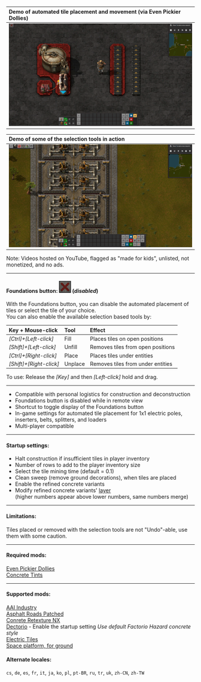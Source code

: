 |Demo of automated tile placement and movement (via Even Pickier Dollies)|
|:----|
|[![](https://github.com/0n0w1c/Foundations/blob/main/graphics/thumbnails/place-thumbnail.png?raw=true)](https://www.youtube.com/embed/n1DdTgi3gu4)|

&NewLine;
&NewLine;

|Demo of some of the selection tools in action|
|:----|
|[![](https://github.com/0n0w1c/Foundations/blob/main/graphics/thumbnails/tools-thumbnail.png?raw=true)](https://www.youtube.com/embed/-miukT1D6n0)|

&NewLine;
&NewLine;

Note: Videos hosted on YouTube, flagged as "made for kids", unlisted, not monetized, and no ads.  

---

&NewLine;

#### Foundations button: ![](https://github.com/0n0w1c/Foundations/blob/main/graphics/icons/disabled_32x32.png?raw=true) (*disabled*)

With the Foundations button, you can disable the automated placement of tiles or select the tile of your choice.  
You can also enable the available selection based tools by:  

| Key + Mouse-click       | Tool    | Effect                            |
| :---------------------- | :------ | :-------------------------------- |
| *[Ctrl]+[Left-click]*   | Fill    | Places tiles on open positions    |
| *[Shift]+[Left-click]*  | Unfill  | Removes tiles from open positions |
| *[Ctrl]+[Right-click]*  | Place   | Places tiles under entities       |
| *[Shift]+[Right-click]* | Unplace | Removes tiles from under entities |

To use: Release the *[Key]* and then *[Left-click]* hold and drag.  

---

* Compatible with personal logistics for construction and deconstruction  
* Foundations button is disabled while in remote view  
* Shortcut to toggle display of the Foundations button  
* In-game settings for automated tile placement for 1x1 electric poles, inserters, belts, splitters, and loaders  
* Multi-player compatible

---

#### Startup settings:  
* Halt construction if insufficient tiles in player inventory  
* Number of rows to add to the player inventory size  
* Select the tile mining time (default = 0.1)  
* Clean sweep (remove ground decorations), when tiles are placed  
* Enable the refined concrete variants 
* Modify refined concrete variants' [layer](https://mods.factorio.com/mod/Foundations/faq)  
  (higher numbers appear above lower numbers, same numbers merge)  

---

#### Limitations:  
Tiles placed or removed with the selection tools are not "Undo"-able, use them with some caution.  

---

#### Required mods:
[Even Pickier Dollies](https://mods.factorio.com/mod/even-pickier-dollies)  
[Concrete Tints](https://mods.factorio.com/mod/Concrete-Tints)

---

#### Supported mods:
[AAI Industry](https://mods.factorio.com/mod/aai-industry)  
[Asphalt Roads Patched](https://mods.factorio.com/mod/AsphaltRoadsPatched)  
[Conrete Retexture NX](https://mods.factorio.com/mod/conrete-retexture-nx)  
[Dectorio](https://mods.factorio.com/mod/Dectorio) - Enable the startup setting *Use default Factorio Hazard concrete style*  
[Electric Tiles](https://mods.factorio.com/mod/electric-tiles)  
[Space platform, for ground](https://mods.factorio.com/mod/space-platform-for-ground)  

#### Alternate locales:  
`cs`, `de`, `es`, `fr`, `it`, `ja`, `ko`, `pl`, `pt-BR`, `ru`, `tr`, `uk`, `zh-CN`, `zh-TW`
